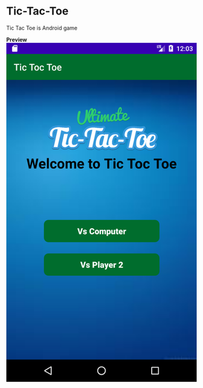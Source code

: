 # Tic-Tac-Toe
Tic Tac Toe is Android game

<b>Preview 
 </b>
![](https://github.com/saigoud25/Tic-Tac-Toe/blob/main/Screenshot_20210812_120303.png)
